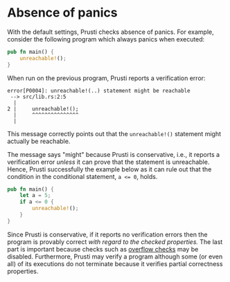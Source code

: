 # Absence of panics

With the default settings, Prusti checks absence of panics. For example, consider the following program which always panics when executed:

```rust
pub fn main() {
    unreachable!();
}
```

When run on the previous program, Prusti reports a verification error:

```plain
error[P0004]: unreachable!(..) statement might be reachable
 --> src/lib.rs:2:5
  |
2 |     unreachable!();
  |     ^^^^^^^^^^^^^^^
  |
```

This message correctly points out that the `unreachable!()` statement might actually be reachable.

The message says "might" because Prusti is conservative, i.e., it reports a verification error *unless* it can prove that the statement is unreachable.
Hence, Prusti successfully the example below as it can rule out that the condition in the conditional statement, `a <= 0`, holds.

```rust
pub fn main() {
    let a = 5;
    if a <= 0 {
        unreachable!();
    }
}
```

Since Prusti is conservative, if it reports no verification errors then the program is provably correct *with regard to the checked properties.*
The last part is important because checks such as [overflow checks](overflow.html) may be disabled. 
Furthermore, Prusti may verify a program although some (or even all) of its executions do not terminate because it verifies partial correctness properties.
